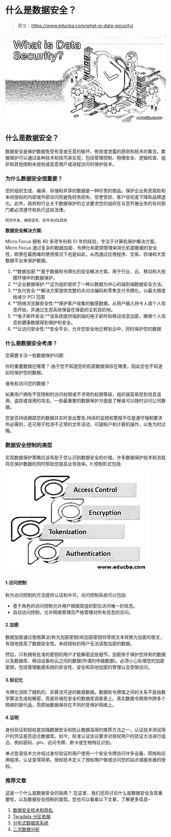 # 什么是数据安全？

> 原文：<https://www.educba.com/what-is-data-security/>

![What is Data Security?](img/e8025873437ae890c96d632a1bf2e8b8.png)



## 什么是数据安全？

数据安全是保护数据免受有意或无意的破坏、修改或泄露的原则和技术的集合。数据保护可以通过各种技术和技巧来实现，包括管理控制、物理安全、逻辑检查、组织和其他限制未授权或恶意用户或进程访问的保护技术。

### 为什么数据安全很重要？

您的组织生成、编译、存储和共享的数据是一种珍贵的商品。保护企业免受腐败和未经授权的内部或外部访问将避免财务损失、信誉受损、客户信任度下降和品牌退化。此外，政府和行业关于数据保护的立法要求您的组织在与您开展业务的任何部门都必须遵守和执行这些法律。

<small>网页开发、编程语言、软件测试&其他</small>

**数据安全解决方案:**

Micro Focus 拥有 80 多项专利和 51 年的经验，专注于计算机保护解决方案。Micro Focus 通过复杂的数据加密、令牌化和密钥管理来简化机密数据的安全性，即使在最困难的使用情况下也是如此，从而通过应用程序、交易、存储和大型数据平台来保护数据。

1.  **数据加密:**基于数据和令牌化的安全解决方案，用于行业、云、移动和大规模环境中的数据保护。
2.  **企业数据保护:**这为组织提供了一种以数据为中心的端到端数据安全方法。
3.  **支付安全:**解决方案提供完整的点对点编码和零售支付令牌化，以最大限度地减少 PCI 范围
4.  **网络浏览器安全性:**保护客户收集的敏感数据，从用户输入持卡人或个人信息开始，并通过生态系统保留在保密的主机目的地。
5.  **电子邮件安全:**该系统提供端到端的电子邮件和移动消息加密，确保个人信息和健康数据得到保护和安全。
6.  **云访问安全性:**安全平台，允许您安全地迁移到云中，同时保护您的数据

### 什么是数据安全考虑？

您需要关注一些数据保护问题:

你的重要数据在哪里？:由于您不知道您的机密数据保存在哪里，因此您也不知道如何保护您的数据。

谁有权访问您的数据？

如果用户拥有不受限制的访问权限或不寻常的权限等级，组织就容易受到信息滥用、盗窃或误用的攻击。一些最重要的数据保护方面是了解谁可以随时访问公司数据。

您是否持续跟踪您的数据并实时发出警告:持续的监控和警报不仅是遵守强制要求所必需的，还可用于检测不正常的文件活动、可疑帐户和计算机操作，以免为时过晚。

### 数据安全控制的类型

实现数据保护策略应该有助于您认识到数据安全的价值。许多数据保护技术和流程将在保护数据的同时帮助您提高业务效率。It 控制形式包括:

![Types of Data Security Controls](img/71dc37c62184b8dd985f750b09d1b4fe.png)



#### 1.访问控制

称为访问控制的方法提供认证和许可。访问控制系统可以包括:

*   基于角色的访问控制允许用户根据其组织职位访问唯一的信息。
*   自动访问控制，允许网络管理员严格管理对所有信息的访问。

#### 2.加密

数据加密通过使用算法(称为加密密钥)和加密密钥将常规文本转换为加密的密文，有效地提高了数据安全性。未经授权的用户无法读取加密的数据。

然后，只有拥有批准的密钥的用户才能解密这些细节。加密用于保护您持有的数据以及数据库、移动设备和云之间的数据(所谓的传输数据)。必须小心处理您的加密密钥，包括管理敏感系统的安全性、安全和异地加密的管理以及受限访问。

#### 3.标记化

令牌化消除了随机的、非算法可逆的敏感数据。数据和令牌值之间的关系不是由数学算法生成和解密，而是存储在安全的数据库调查表上。真实数据令牌用作跨多个网络的替代品，而原始数据保存在不同的受保护网络上。

#### 4.证明

身份验证和授权是加强数据安全和防止数据滥用的推荐方法之一。认证技术测试用户的凭证是否适合数据库。如今，标准认证协议要求对授权用户的验证方法进行组合，例如密码、pin、访问令牌、刷卡或生物特征识别。

单点登录技术允许经过身份验证的用户使用一个安全令牌访问许多设备、网络和应用程序。认证变得简单。授权技术定义了授权用户做或访问您的站点或服务器的授权。

### 推荐文章

这是一个什么是数据安全的指南？.在这里，我们还将讨论什么是数据安全及其重要性，以及数据安全控制的类型。您也可以看看以下文章，了解更多信息–

1.  [数据安全技术和隐私](https://www.educba.com/data-security-techniques/)
2.  [Teradata 分区依据](https://www.educba.com/teradata-partition-by/)
3.  [分布式数据库系统](https://www.educba.com/distributed-database-system/)
4.  [二次数据分析](https://www.educba.com/secondary-data-analysis/)






